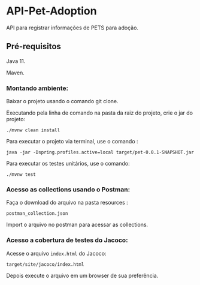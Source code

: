 # API-Pet-Adoption

API para registrar informações de PETS para adoção.


## Pré-requisitos

Java 11.

Maven.

### Montando ambiente:

Baixar o projeto usando o comando git clone.

Executando pela linha de comando na pasta da raiz do projeto, crie o jar do projeto: 
```
./mvnw clean install
```
Para executar o projeto via terminal, use o comando :
```
java -jar -Dspring.profiles.active=local target/pet-0.0.1-SNAPSHOT.jar
```

Para executar os testes unitários, use o comando: 
```
./mvnw test
```

### Acesso as collections usando o Postman:

Faça o download do arquivo na pasta resources :
```
postman_collection.json
```
Import o arquivo no postman para acessar as collections.

### Acesso a cobertura de testes do Jacoco:

Acesse o arquivo ```index.html``` do Jacoco:
```
target/site/jacoco/index.html
```
Depois execute o arquivo em um browser de sua preferência.
